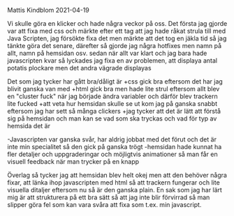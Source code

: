 Mattis Kindblom 
2021-04-19

Vi skulle göra en klicker och hade några veckor på oss. Det första jag gjorde var att fixa med css och märkte efter ett tag att jag hade råkat strula till med
Java Scripten, jag försökte fixa det men märkte att det tog en jäkla tid så jag tänkte göra det senare, därefter så gjorde jag några hotfixes men namn på allt,
 namn på hemsidan osv. sedan när allt var klart och jag bara hade javascripten kvar så lyckades jag fixa en av problemen, att displaya antal potatis plockare
 men det andra vägrade displayas

 Det som jag tycker har gått bra/dåligt är 
 +css gick bra eftersom det har jag blivit ganska van med
 +html gick bra men hade lite strul eftersom allt blev en "cluster fuck" när jag började ändra variabler och därför blev trackern lite fucked
 +att veta hur hemsidan skulle se ut kom jag på ganska snabbt eftersom jag har sett så många clickers
 +jag tycker att det är lätt att förstå sig på hemsidan och man kan se vad som ska tryckas och vad för typ av hemsida det är

 -Javascripten var ganska svår, har aldrig jobbat med det förut och det är inte min specialitet så den gick på ganska trögt
 -hemsidan hade kunnat ha fler detaljer och uppgraderingar och möjligtvis animationer så man får en visuell feedback när man trycker på en knapp

 Överlag så tycker jag att hemsidan blev helt okej men att den behöver några fixar, att länka ihop javascripten med html så att trackern fungerar och
 lite visuella ditaljer eftersom nu så är den ganska plain. En sak som jag har lärt mig är att strukturera på ett bra sätt så att jag inte blir förvirrad 
 så man slipper göra fel som kan vara svåra att fixa som t.ex. min javascript.